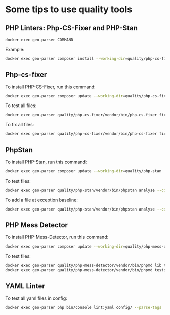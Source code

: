 # Some tips to use quality tools

## PHP Linters: Php-CS-Fixer and PHP-Stan 

```bash
docker exec geo-parser COMMAND
```
Example:
```bash
docker exec geo-parser composer install --working-dir=quality/php-cs-fixer
```

## Php-cs-fixer

To install PHP-CS-Fixer, run this command:
```bash
docker exec geo-parser composer update --working-dir=quality/php-cs-fixer
```

To test all files:
```bash
docker exec geo-parser quality/php-cs-fixer/vendor/bin/php-cs-fixer fix --config=quality/php-cs-fixer/.php-cs-fixer.php --dry-run --allow-risky=yes
```
To fix all files:
```bash
docker exec geo-parser quality/php-cs-fixer/vendor/bin/php-cs-fixer fix --config=quality/php-cs-fixer/.php-cs-fixer.php --allow-risky=yes
```

## PhpStan

To install PHP-Stan, run this command:

```bash
docker exec geo-parser composer update --working-dir=quality/php-stan
```

To test files:
```bash
docker exec geo-parser quality/php-stan/vendor/bin/phpstan analyse --configuration=quality/php-stan/php-stan.neon src tests --error-format=table --no-progress --no-interaction --no-ansi --level=9 --memory-limit=256M
```

To add a file at exception baseline:
```bash
docker exec geo-parser quality/php-stan/vendor/bin/phpstan analyse --configuration=quality/php-stan/php-stan.neon src tests --error-format=table --no-progress --no-interaction --no-ansi --level=9 --generate-baseline quality/php-stan/phpstan-baseline.neon
```

## PHP Mess Detector

To install PHP-Mess-Detector, run this command:

```bash
docker exec geo-parser composer update --working-dir=quality/php-mess-detector
```

To test files:
```bash
docker exec geo-parser quality/php-mess-detector/vendor/bin/phpmd lib text quality/php-mess-detector/ruleset.xml
docker exec geo-parser quality/php-mess-detector/vendor/bin/phpmd tests text quality/php-mess-detector/test-ruleset.xml
```


## YAML Linter

To test all yaml files in config:

```bash
docker exec geo-parser php bin/console lint:yaml config/ --parse-tags
```
